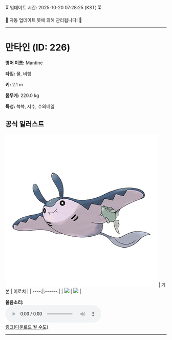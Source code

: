 
⏳ 업데이트 시간: 2025-10-20 07:28:25 (KST) ⏳

🤖 자동 업데이트 봇에 의해 관리됩니다! 🤖

---

# 만타인 (ID: 226)
**영어 이름:** Mantine

**타입:** 물, 비행

**키:** 2.1 m

**몸무게:** 220.0 kg

**특성:** 쓱쓱, 저수, 수의베일

## 공식 일러스트
![](https://raw.githubusercontent.com/PokeAPI/sprites/master/sprites/pokemon/other/official-artwork/226.png)
| 기본 | 이로치 |
|:----:|:------:|
| <img src="http://play.pokemonshowdown.com/sprites/ani/mantine.gif" width="200"> | <img src="http://play.pokemonshowdown.com/sprites/ani-shiny/mantine.gif" width="200"> |

**울음소리:**<br><audio controls src="https://raw.githubusercontent.com/PokeAPI/cries/main/cries/pokemon/latest/226.ogg"></audio><br> [링크(다운로드 될 수도)](https://raw.githubusercontent.com/PokeAPI/cries/main/cries/pokemon/latest/226.ogg)


---
